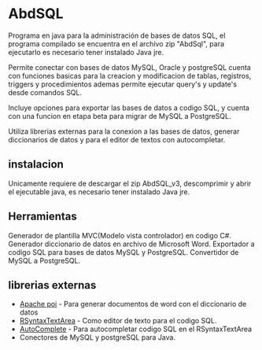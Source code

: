 # AbdSQL

Programa en java para la administración de bases de datos SQL, el programa 
compilado se encuentra en el archivo zip "AbdSql", para ejecutarlo es necesario 
tener instalado Java jre.

Permite conectar con bases de datos MySQL, Oracle y postgreSQL cuenta con 
funciones basicas para la creacion y modificacion de tablas, registros, triggers 
y procedimientos ademas permite ejecutar query's y update's desde comandos SQL.

Incluye opciones para exportar las bases de datos a codigo SQL, y cuenta con 
una funcion en etapa beta para migrar de MySQL a PostgreSQL.

Utiliza librerias externas para la conexion a las bases de datos, generar 
diccionarios de datos y para el editor de textos con autocompletar.

## instalacion
Unicamente requiere de descargar el zip AbdSQL_v3, descomprimir y abrir el 
ejecutable java, es necesario tener instalado Java jre.

## Herramientas
Generador de plantilla MVC(Modelo vista controlador) en codigo C#.
Generador diccionario de datos en archivo de Microsoft Word.
Exportador a codigo SQL para bases de datos MySQL y PostgreSQL.
Convertidor de MySQL a PostgreSQL.

## librerias externas
* [Apache poi](https://poi.apache.org/) - Para generar documentos de word con el diccionario de datos
* [RSyntaxTextArea](https://github.com/bobbylight/RSyntaxTextArea) - Como editor de texto para el codigo SQL.
* [AutoComplete](https://github.com/bobbylight/AutoComplete) - Para autocompletar codigo SQL en el RSyntaxTextArea
* Conectores de MySQL y postgreSQL para Java.
